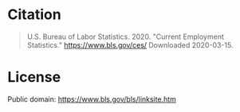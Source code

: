 # Citation
> U.S. Bureau of Labor Statistics. 2020. "Current Employment Statistics."
https://www.bls.gov/ces/ Downloaded 2020-03-15.

# License
Public domain: https://www.bls.gov/bls/linksite.htm
